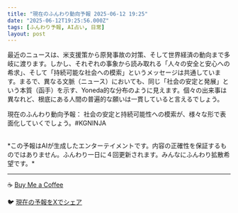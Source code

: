 ```yaml
---
title: "現在のふんわり動向予報 2025-06-12 19:25"
date: "2025-06-12T19:25:56.000Z"
tags: [ふんわり予報, AI占い, 日常]
layout: post
---
```


最近のニュースは、米支援策から原発事故の対策、そして世界経済の動向まで多岐に渡ります。しかし、それぞれの事象から読み取れる「人々の安全と安心への希求」、そして「持続可能な社会への模索」というメッセージは共通しています。まるで、異なる文脈（ニュース）においても、同じ「社会の安定と発展」という本質（函手）を示す、Yoneda的な分布のように見えます。個々の出来事は異なれど、根底にある人間の普遍的な願いは一貫していると言えるでしょう。


現在のふんわり動向予報：
社会の安定と持続可能性への模索が、様々な形で表面化していくでしょう。#KGNINJA

<br>
*この予報はAIが生成したエンターテイメントです。内容の正確性を保証するものではありません。ふんわり一日に４回更新されます。みんなにふんわり拡散希望です。*

---
☕️ [Buy Me a Coffee](https://www.buymeacoffee.com/kgninja)

🐦 [現在の予報をXでシェア](https://twitter.com/intent/tweet?text=%E7%8F%BE%E5%9C%A8%E3%81%AE%E3%81%B5%E3%82%93%E3%82%8F%E3%82%8A%E4%BA%88%E5%A0%B1%3A%20%E3%80%8C%E6%9C%80%E8%BF%91%E3%81%AE%E3%83%8B%E3%83%A5%E3%83%BC%E3%82%B9%E3%81%AF%E3%80%81%E7%B1%B3%E6%94%AF%E6%8F%B4%E7%AD%96%E3%81%8B%E3%82%89%E5%8E%9F%E7%99%BA%E4%BA%8B%E6%95%85%E3%81%AE%E5%AF%BE%E7%AD%96%E3%80%81%E3%81%9D%E3%81%97%E3%81%A6%E4%B8%96%E7%95%8C%E7%B5%8C%E6%B8%88%E3%81%AE%E5%8B%95%E5%90%91%E3%81%BE%E3%81%A7%E5%A4%9A%E5%B2%90%E3%81%AB%E6%B8%A1%E3%82%8A%E3%81%BE%E3%81%99%E3%80%82%E3%80%8D%23KGNINJA%20%E7%B6%9A%E3%81%8D%E3%81%AF%E3%83%96%E3%83%AD%E3%82%B0%E3%81%A7%EF%BC%81%F0%9F%91%87&url=https%3A%2F%2Fkg-ninja.github.io%2FFunwariyoso%2F)
